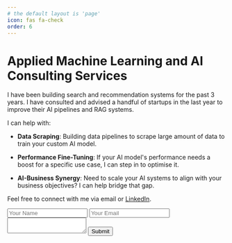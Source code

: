 ```yaml
---
# the default layout is 'page'
icon: fas fa-check
order: 6
---
```


# Applied Machine Learning and AI Consulting Services
I have been building search and recommendation systems for the past 3 years. I have consulted and advised a handful of startups in the last year to improve their AI pipelines and RAG systems.

I can help with:

- **Data Scraping**: Building data pipelines to scrape large amount of data to train your custom AI model.
  
- **Performance Fine-Tuning**: If your AI model's performance needs a boost for a specific use case, I can step in to optimise it.
  
- **AI-Business Synergy**: Need to scale your AI systems to align with your business objectives? I can help bridge that gap.

Feel free to connect with me via email or [LinkedIn](https://www.linkedin.com/in/sauraav007/). 

<form action="https://api.staticforms.xyz/submit" method="post">
        <input type="text" name="name" placeholder="Your Name">
        <input type="text" name="email" placeholder="Your Email" />
        <textarea name="message"></textarea>
        <input type="text" name="honeypot" style="display:none">
        <input type="hidden" name="accessKey" value="aaaaaaaa-bbbb-cccc-dddd-eeee6666kkkk">
        <input type="hidden" name="subject" value="Contact us from - example.com" />
        <input type="hidden" name="replyTo" value="@">
        <input type="hidden" name="redirectTo" value="https://example.com/contact/success">
        <input type="submit" value="Submit" />
    </form>
